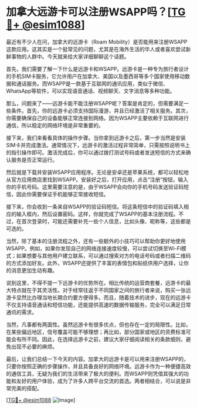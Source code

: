 # 加拿大远游卡可以注册WSAPP吗？[[TG💪+ @esim1088](https://t.me/s/esim1088)]

最近有不少人在问，加拿大的远游卡（Roam Mobility）是否能用来注册WSAPP这款应用。这其实是一个挺常见的问题，尤其是在海外生活的华人或者喜欢尝试新鲜事物的人群中。今天就来给大家详细聊聊这个话题。

首先，我们需要了解一下什么是远游卡和WSAPP。远游卡是一种专为旅行者设计的手机SIM卡服务，它允许用户在加拿大、美国以及墨西哥等多个国家使用移动数据和通话服务。而WSAPP是一款基于互联网的通讯应用，类似于微信、WhatsApp等软件，可以实现语音通话、视频聊天、文字消息等多种功能。

那么，问题来了——远游卡能不能注册WSAPP呢？答案是肯定的，但需要满足一些条件。首先，你的远游卡必须支持国际漫游，并且已经激活了相关服务。其次，你需要确保自己的设备能够正常连接到网络。因为WSAPP主要依赖于互联网进行通信，所以稳定的网络环境是非常重要的。

接下来，我们来看看具体的操作步骤。当你拿到远游卡之后，第一步当然是安装SIM卡并完成激活。通常情况下，远游卡的激活过程非常简单，只需按照说明书上的指引操作即可。激活完成后，你可以通过拨打测试号码或者发送短信的方式来确认服务是否正常运行。

然后就是下载并安装WSAPP应用程序。无论是安卓还是苹果系统，都可以轻松地从官方应用商店里找到WSAPP。安装好之后，打开应用，点击“注册”按钮，输入你的手机号码。这里需要注意的是，由于WSAPP会向你的手机号码发送验证码短信，因此你需要保证手机能够正常接收短信。

接下来，你会收到一条来自WSAPP的验证码短信。将这条短信中的验证码填入相应的输入框内，然后设置密码。这样，你就完成了WSAPP的基本注册流程。不过，在首次登录时，可能还需要补充一些个人信息，比如头像、昵称等，这些都是可选的。

当然，除了基本的注册流程之外，还有一些额外的小技巧可以帮助你更好地使用WSAPP。例如，如果你发现自己的网络连接速度较慢，可以尝试切换至Wi-Fi模式；如果想要与其他用户建立联系，可以通过搜索对方的电话号码或者扫描二维码的方式添加好友。此外，WSAPP还提供了丰富的表情包和贴纸供用户选择，让你的消息更加生动有趣。

说到这里，不得不提一下远游卡的优势所在。相比传统的运营商套餐，远游卡的最大特点就在于其灵活性。对于经常往返于不同国家之间的旅行者来说，购买一张远游卡显然比办理当地长期合约要方便得多。而且，随着技术的进步，现在的远游卡不仅支持语音通话和短信功能，还能提供高速的数据传输服务，完全可以满足日常通讯的需求。

当然，凡事都有两面性。虽然远游卡有很多优点，但也存在一定的局限性。比如，在某些偏远地区，信号覆盖可能不够理想；再比如，部分国家或地区的资费标准可能会有所不同。因此，在选择远游卡之前，建议大家仔细阅读相关的条款细则，避免出现不必要的麻烦。

最后，让我们总结一下今天的内容。加拿大的远游卡是可以用来注册WSAPP的，只要你按照正确的步骤操作，并且具备良好的网络环境。远游卡作为一种便捷高效的通信工具，无疑为我们的生活带来了极大的便利。而WSAPP则凭借其强大的功能和友好的用户体验，成为了许多人跨平台交流的首选。两者相结合，可以说是非常完美的搭配。

[[TG💪+ @esim1088](https://t.me/s/esim1088) ![Image](https://i.postimg.cc/4NQfJmqS/Snipaste-2025-05-13-00-14-12.png)]